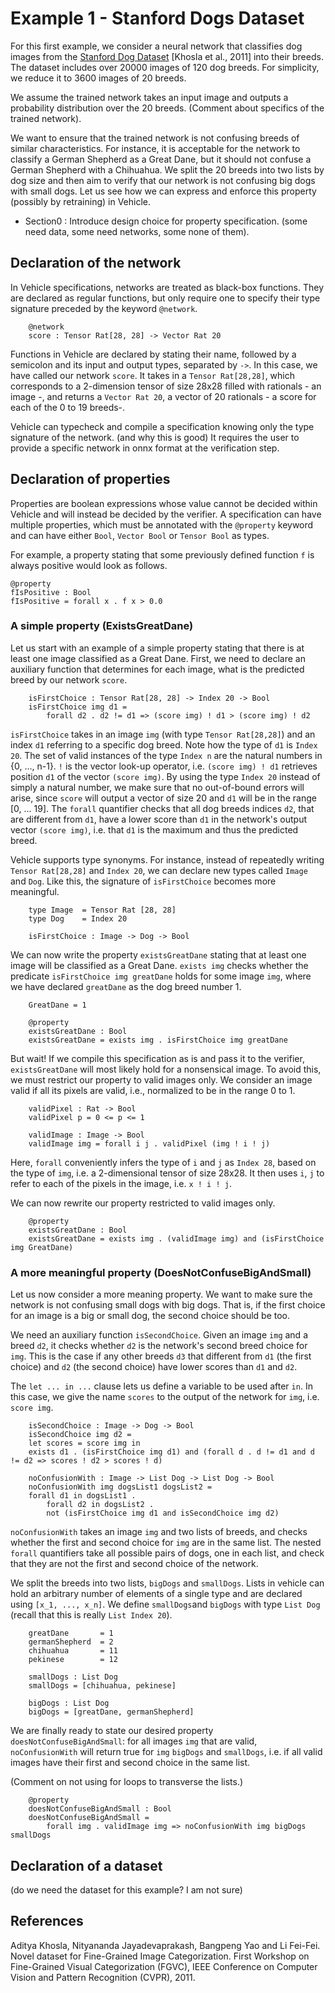 # Example 1 - Stanford Dogs Dataset

For this first example, we consider a neural network that classifies dog images from the
[Stanford Dog Dataset](https://www.kaggle.com/datasets/jessicali9530/stanford-dogs-dataset) [Khosla et al., 2011] into their breeds.
The dataset includes over 20000 images of 120 dog breeds. For simplicity, we reduce it to 3600 images of 20 breeds.

We assume the trained network takes an input image and outputs a probability distribution over the 20 breeds.
(Comment about specifics of the trained network).

We want to ensure that the trained network is not confusing breeds of similar characteristics.
For instance, it is acceptable for the network to classify a German Shepherd as a Great Dane, but it should not confuse a German Shepherd with a Chihuahua. We split the 20 breeds into two lists by dog size and then aim to verify that our network is not confusing
big dogs with small dogs. Let us see how we can express and enforce this property (possibly by retraining) in Vehicle.

- Section0 : Introduce design choice for property specification. (some need data, some need networks, some none of them).

## Declaration of the network

In Vehicle specifications, networks are treated as black-box functions.
They are declared as regular functions, but only require one to specify their type signature preceded by the keyword `@network`.

```{.vcl}
    @network
    score : Tensor Rat[28, 28] -> Vector Rat 20
```
Functions in Vehicle are declared by stating their name, followed by a semicolon and its input and output types, separated by `->`.
In this case, we have called our network `score`. It takes in a `Tensor Rat[28,28]`, which corresponds to a 2-dimension tensor of
size 28x28 filled with rationals - an image -, and returns a `Vector Rat 20`, a vector of 20 rationals - a score for each of the 0 to 19
breeds-.

Vehicle can typecheck and compile a specification knowing only the type signature of the network. (and why this is good)
It requires the user to provide a specific network in onnx format at the verification step.

## Declaration of properties

Properties are boolean expressions whose value cannot be decided within Vehicle and will instead be decided
by the verifier. A specification can have multiple properties, which must be annotated with the `@property` keyword and can have
either `Bool`, `Vector Bool` or `Tensor Bool` as types.

For example, a property stating that some previously defined function `f` is always positive would look as follows.

```{.vcl}
@property
fIsPositive : Bool
fIsPositive = forall x . f x > 0.0
```

### A simple property (ExistsGreatDane)

Let us start with an example of a simple property stating that there is at least one image classified as a Great Dane.
First, we need to declare an auxiliary function that determines for each image, what is the predicted breed by our network `score`.

```{.vcl}
    isFirstChoice : Tensor Rat[28, 28] -> Index 20 -> Bool
    isFirstChoice img d1 =
        forall d2 . d2 != d1 => (score img) ! d1 > (score img) ! d2
```

`isFirstChoice` takes in an image `img` (with type `Tensor Rat[28,28]`) and an index `d1` referring to a specific dog breed. Note how
the type of `d1` is `Index 20`. The set of valid instances of the type `Index n` are the natural numbers in {0, ..., n-1}.
`!` is the vector look-up operator, i.e. `(score img) ! d1` retrieves position `d1` of the vector `(score img)`.
By using the type `Index 20` instead of simply a natural number, we make sure that no out-of-bound errors will arise, since `score` will output a vector of size 20 and `d1` will be in the range [0, ... 19].
The `forall` quantifier checks that all dog breeds indices `d2`, that are different from `d1`, have a lower score than `d1` in the network's output vector `(score img)`, i.e. that `d1` is the maximum and thus the predicted breed.

Vehicle supports type synonyms. For instance, instead of repeatedly writing `Tensor Rat[28,28]` and `Index 20`,
we can declare new types called `Image` and `Dog`. Like this, the signature of
`isFirstChoice` becomes more meaningful.

```{.vcl}
    type Image  = Tensor Rat [28, 28]
    type Dog    = Index 20

    isFirstChoice : Image -> Dog -> Bool
```

We can now write the property `existsGreatDane` stating that at least one image will be classified as a Great Dane.
`exists img` checks whether the predicate `isFirstChoice img greatDane` holds for some image `img`,
where we have declared `greatDane` as the dog breed number 1.

```{.vcl}
    GreatDane = 1

    @property
    existsGreatDane : Bool
    existsGreatDane = exists img . isFirstChoice img greatDane
```

But wait! If we compile this specification as is and pass it to the verifier, `existsGreatDane` will most likely
hold for a nonsensical image. To avoid this, we must restrict our property to valid images only.
We consider an image valid if all its pixels are valid, i.e., normalized to be in the range 0 to 1.

```{.vcl}
    validPixel : Rat -> Bool
    validPixel p = 0 <= p <= 1

    validImage : Image -> Bool
    validImage img = forall i j . validPixel (img ! i ! j)
```
Here, `forall` conveniently infers the type of `i` and `j` as `Index 28`, based on the type of `img`, i.e. a 2-dimensional tensor of size 28x28. It then uses `i`, `j` to refer to each of the pixels in the image, i.e. `x ! i ! j`.

We can now rewrite our property restricted to valid images only.

```{.vcl}
    @property
    existsGreatDane : Bool
    existsGreatDane = exists img . (validImage img) and (isFirstChoice img GreatDane)
```

### A more meaningful property (DoesNotConfuseBigAndSmall)

Let us now consider a more meaning property. We want to make sure the network is not confusing small dogs with big dogs. That is,
if the first choice for an image is a big or small dog, the second choice should be too.

We need an auxiliary function `isSecondChoice`. Given an image `img` and a breed `d2`, it checks whether `d2` is the network's second breed choice for `img`. This is the case if any other breeds `d3` that different from `d1` (the first choice) and `d2` (the second choice) have lower scores than `d1` and `d2`.

The `let ... in ...` clause lets us define a variable to be used after `in`. In this case, we give the name `scores` to the output of the network for `img`, i.e. `score img`.

```{.vcl}
    isSecondChoice : Image -> Dog -> Bool
    isSecondChoice img d2 =
    let scores = score img in
    exists d1 . (isFirstChoice img d1) and (forall d . d != d1 and d != d2 => scores ! d2 > scores ! d)
```

```{.vcl}
    noConfusionWith : Image -> List Dog -> List Dog -> Bool
    noConfusionWith img dogsList1 dogsList2 =
    forall d1 in dogsList1 .
        forall d2 in dogsList2 .
        not (isFirstChoice img d1 and isSecondChoice img d2)
```

`noConfusionWith` takes an image `img` and two lists of breeds, and checks whether the first and second choice for `img`
are in the same list. The nested `forall` quantifiers take all possible pairs of dogs, one in each list, and check that they are not the first and second choice of the network.

We split the breeds into two lists, `bigDogs` and `smallDogs`.
Lists in vehicle can hold an arbitrary number of elements of a single type and are declared using `[x_1, ..., x_n]`.
We define `smallDogs`and `bigDogs` with type `List Dog` (recall that this is really `List Index 20`).

```{.vcl}
    greatDane       = 1
    germanShepherd  = 2
    chihuahua       = 11
    pekinese        = 12

    smallDogs : List Dog
    smallDogs = [chihuahua, pekinese]

    bigDogs : List Dog
    bigDogs = [greatDane, germanShepherd]
```

We are finally ready to state our desired property `doesNotConfuseBigAndSmall`: for all images `img` that are valid,
`noConfusionWith` will return true for `img` `bigDogs` and `smallDogs`, i.e. if all valid images have their first and second
choice in the same list.

(Comment on not using for loops to transverse the lists.)

```{.vcl}
    @property
    doesNotConfuseBigAndSmall : Bool
    doesNotConfuseBigAndSmall =
        forall img . validImage img => noConfusionWith img bigDogs smallDogs
```

## Declaration of a dataset

(do we need the dataset for this example? I am not sure)



## References

Aditya Khosla, Nityananda Jayadevaprakash, Bangpeng Yao and Li Fei-Fei. Novel dataset for Fine-Grained Image Categorization. First Workshop on Fine-Grained Visual Categorization (FGVC), IEEE Conference on Computer Vision and Pattern Recognition (CVPR), 2011.
